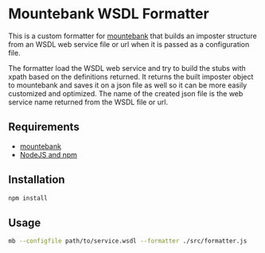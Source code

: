 # Mountebank WSDL Formatter

This is a custom formatter for [mountebank](https://github.com/bbyars/mountebank) that builds an imposter structure from an WSDL web service file or url when it is passed as a configuration file.

The formatter load the WSDL web service and try to build the stubs with xpath based on the definitions returned. It returns the built imposter object to mountebank and saves it on a json file as well so it can be more easily customized and optimized. The name of the created json file is the web service name returned from the WSDL file or url.

## Requirements
- [mountebank](http://www.mbtest.org)
- [NodeJS and npm](https://www.nodejs.org)

## Installation
````bash
npm install
````

## Usage
````bash
mb --configfile path/to/service.wsdl --formatter ./src/formatter.js
````
